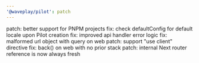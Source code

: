 ```yaml
---
'@waveplay/pilot': patch
---
```


patch: better support for PNPM projects
fix: check defaultConfig for default locale upon Pilot creation
fix: improved api handler error logic
fix: malformed url object with query on web
patch: support "use client" directive
fix: back() on web with no prior stack
patch: internal Next router reference is now always fresh
